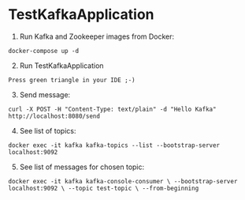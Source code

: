 # TestKafkaApplication

1. Run Kafka and Zookeeper images from Docker:

`docker-compose up -d`

2. Run TestKafkaApplication

`Press green triangle in your IDE ;-)`

3. Send message:

`curl -X POST -H "Content-Type: text/plain" -d "Hello Kafka" http://localhost:8080/send`

4. See list of topics:

`docker exec -it kafka kafka-topics --list --bootstrap-server localhost:9092`

5. See list of messages for chosen topic:

`docker exec -it kafka kafka-console-consumer \
   --bootstrap-server localhost:9092 \
   --topic test-topic \
   --from-beginning`